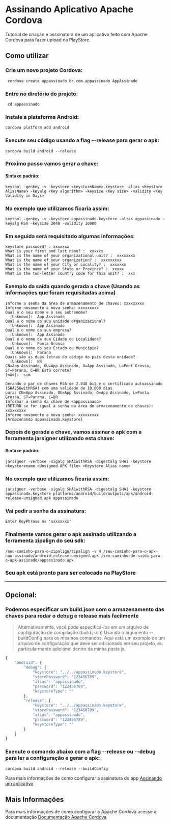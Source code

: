 # Assinando Aplicativo Apache Cordova

Tutorial de criação e asssinatura de um aplicativo feito com Apache Cordova para fazer upload na PlayStore.

## Como utilizar

### Crie um novo projeto Cordova:

     cordova create appassinado br.com.appassinado AppAssinado
    
### Entre no diretório do projeto:

     cd appassinado

### Instale a plataforma Android:

    cordova platform add android
    
### Execute seu código usando a flag --release para gerar o apk:

    cordova build android --release

### Proximo passo vamos gerar a chave:

#### Sintaxe padrão:

    keytool -genkey -v -keystore <keystoreName>.keystore -alias <Keystore AliasName> -keyalg <Key algorithm> -keysize <Key size> -validity <Key Validity in Days>
  
### No exemplo que utilizamos ficaria assim:

    keytool -genkey -v -keystore appassinado.keystore -alias appassinado -keyalg RSA -keysize 2048 -validity 10000

### Em seguida será requisitado algumas informações:

    keystore password? : xxxxxxx
    What is your first and last name? :  xxxxxx 
    What is the name of your organizational unit? :  xxxxxxxx
    What is the name of your organization? :  xxxxxxxxx
    What is the name of your City or Locality? :  xxxxxxx
    What is the name of your State or Province? :  xxxxx
    What is the two-letter country code for this unit? :  xxx

### Exemplo da saída quando gerada a chave (Usando as informações que foram requisitadas acima)

    Informe a senha da área de armazenamento de chaves: xxxxxxxxx 
    Informe novamente a nova senha: xxxxxxxxx
    Qual é o seu nome e o seu sobrenome?
      [Unknown]:  App Assinado
    Qual é o nome da sua unidade organizacional?
      [Unknown]:  App Assinado
    Qual é o nome da sua empresa?
      [Unknown]:  App Assinado
    Qual é o nome da sua Cidade ou Localidade?
      [Unknown]:  Ponta Grossa
    Qual é o nome do seu Estado ou Município?
      [Unknown]:  Parana
    Quais são as duas letras do código do país desta unidade?
      [Unknown]:  BR
    CN=App Assinado, OU=App Assinado, O=App Assinado, L=Pont Grossa, ST=Parana, C=BR Está correto?
    [não]:  sim

    Gerando o par de chaves RSA de 2.048 bit e o certificado autoassinado (SHA256withRSA) com uma validade de 10.000 dias
	para: CN=App Assinado, OU=App Assinado, O=App Assinado, L=Ponta Grossa, ST=Parana, C=BR
    Informar a senha da chave de <appassinado>
	(RETURN se for igual à senha da área do armazenamento de chaves):  xxxxxxxxx
    Informe novamente a nova senha: xxxxxxxxx
    [Armazenando appassinado.keystore]

### Depois de gerada a chave, vamos assinar o apk com a ferramenta jarsigner utilizando esta chave:

#### Sintaxe padrão:

    jarsigner -verbose -sigalg SHA1withRSA -digestalg SHA1 -keystore <keystorename <Unsigned APK file> <Keystore Alias name>

### No exemplo que utilizamos ficaria assim:

    jarsigner -verbose -sigalg SHA1withRSA -digestalg SHA1 -keystore appassinado.keystore platforms/android/build/outputs/apk/android-release-unsigned.apk appassinado
 
### Vai pedir a senha da assinatura:

    Enter KeyPhrase as 'xxxxxxxx'
 
### Finalmente vamos gerar o apk assinado utilizando a ferramenta zipalign do seu sdk:
 
    /seu-caminho-para-o-zipalign/zipalign -v 4 /seu-caminho-para-o-apk-nao-assinado/android-release-unsigned.apk /seu-caminho-de-saida-para-o-apk-assinado/appassinado.apk

### Seu apk está pronto para ser colocado na PlayStore

---

## Opcional:

### Podemos especificar um build.json com o armazenamento das chaves para rodar o debug e release mais facilmente

> Alternativamente, você pode especificá-los em um arquivo de configuração de compilação (build.json) Usando o argumento --buildConfig para os mesmos comandos. Aqui está um exemplo de um arquivo de configuração que deve ser adicionado em seu projeto, eu particularmente adicionei dentro da minha pasta js.

```javascript
{
    "android": {
        "debug": {
            "keystore": "../../appassinado.keystore",
            "storePassword": "123456789",
            "alias": "appassinado",
            "password": "123456789",
            "keystoreType": ""
        },
        "release": {
            "keystore": "../../appassinado.keystore",
            "storePassword": "123456789",
            "alias": "appassinado",
            "password": "123456789",
            "keystoreType": ""
        }
    }
}

```
### Execute o comando abaixo com a flag --release ou --debug para ler a configuração e gerar o apk:

    cordova build android --release --buildConfig

Para mais informações de como configurar a assinatura do app [Assinando um aplicativo](http://cordova.apache.org/docs/en/latest/guide/platforms/android/index.html#signing-an-app)


## Mais Informações

Para mais informações de como configurar o Apache Cordova acesse a documentação [Documentação Apache Cordova](http://cordova.apache.org/docs/en/latest/guide/cli/index.html)


